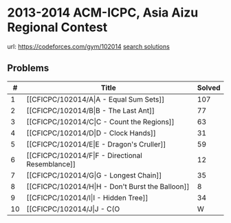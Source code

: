 # 2013-2014 ACM-ICPC, Asia Aizu Regional Contest

url: https://codeforces.com/gym/102014
[search solutions](https://www.google.com/search?q=Solution+OR+題解+2013-2014+ACM-ICPC,+Asia+Aizu+Regional+Contest)

## Problems

| # | Title | Solved |
| --- | --- | --- |
|1|[[CFICPC/102014/A\|A - Equal Sum Sets]]|107|
|2|[[CFICPC/102014/B\|B - The Last Ant]]|77|
|3|[[CFICPC/102014/C\|C - Count the Regions]]|63|
|4|[[CFICPC/102014/D\|D - Clock Hands]]|31|
|5|[[CFICPC/102014/E\|E - Dragon's Cruller]]|59|
|6|[[CFICPC/102014/F\|F - Directional Resemblance]]|12|
|7|[[CFICPC/102014/G\|G - Longest Chain]]|35|
|8|[[CFICPC/102014/H\|H - Don't Burst the Balloon]]|8|
|9|[[CFICPC/102014/I\|I - Hidden Tree]]|34|
|10|[[CFICPC/102014/J\|J - C(O|W|A*RD*|S)* CROSSWORD Puzzle]]|0|
